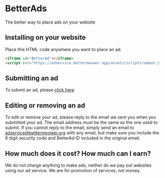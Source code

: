 # BetterAds
The better way to place ads on your website

## Installing on your website
Place this HTML code anywhere you want to place an ad.
```html
<iframe id="BetterAd"></iframe>
<script src="https://adservice.bettermeower.app/assets/scripts/embed.js"></script>
```

## Submitting an ad
To submit an ad, please [click here](https://forms.gle/2kiyNzzEqkitXPMe6)

## Editing or removing an ad
To edit or remove your ad, please reply to the email we sent you when you submitted your ad. The email address must be the same as the one used to submit. If you cannot reply to the email, simply send an email to adservice@bettermeower.org with any email, but make sure you include the 6 digit security code and BetterAd ID included in the original email.

## How much does it cost? How much can I earn?
We do not charge anything to make ads, neither do we pay out websites using our ad service. We are for promotion of services, not money.
